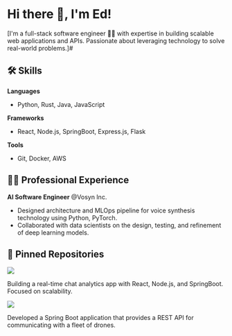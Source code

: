 # Hi there 👋, I'm Ed!

[I'm a full-stack software engineer 👨‍💻 with expertise in building scalable web applications and APIs. Passionate about leveraging technology to solve real-world problems.]#

## 🛠 Skills

**Languages**

- Python, Rust, Java, JavaScript

**Frameworks**

- React, Node.js, SpringBoot, Express.js, Flask

**Tools**

- Git, Docker, AWS

## 👩‍💻 Professional Experience

**AI Software Engineer** @Vosyn Inc. 

- Designed architecture and MLOps pipeline for voice synthesis technology using Python, PyTorch.
- Collaborated with data scientists on the design, testing, and refinement of deep learning models.

## 📌 Pinned Repositories

<a href="https://github.com/edielam/Social-Metric-Tracker">
  <img src="https://github-readme-stats.vercel.app/api/pin/?username=edielam&repo=Social-Metric-Tracker"/>
</a>

Building a real-time chat analytics app with React, Node.js, and SpringBoot. Focused on scalability.

<a href="https://github.com/edielam/Drone-Dispatcher-App">
  <img src="https://github-readme-stats.vercel.app/api/pin/?username=edielam&repo=Drone-Dispatcher-App"/>
</a>

Developed a Spring Boot application that provides a REST API for communicating with a fleet of drones.
